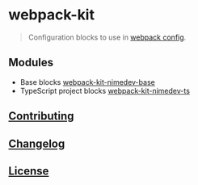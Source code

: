 # webpack-kit

> Configuration blocks to use in [webpack config](https://webpack.js.org/configuration/).


## Modules

 - Base blocks [webpack-kit-nimedev-base](packages/webpack-kit-nimedev-base/README.md)
 - TypeScript project blocks [webpack-kit-nimedev-ts](packages/webpack-kit-nimedev-ts/README.md)


## [Contributing](CONTRIBUTING.md)


## [Changelog](CHANGELOG.md)


## [License](LICENSE.md)
